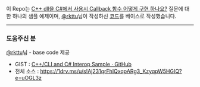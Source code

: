 이 Repo는 [C++ dll을 C#에서 사용시 Callback 함수 어떻게 구현 하나요?](https://forum.dotnetdev.kr/t/c-dll-c-callback/524) 질문에 대한 하나의 샘플 예제이며, [@rkttu](https://github.com/rkttu)님이 작성하신 [코드](https://forum.dotnetdev.kr/t/c-dll-c-callback/524/6)를 베이스로 작성했습니다.

---

### 도움주신 분

[@rkttu](https://github.com/rkttu)님 - base code 제공

* 
  GIST : [C++/CLI and C# Interop Sample · GitHub ](https://gist.github.com/rkttu/943f43ceec9b43d3f3242806c3790b52)
* 전체 소스 : [https://1drv.ms/u/s!Aj231qrFhIQxqpARg3_KzyqpW5HGIQ?e=uOGL3z ](https://1drv.ms/u/s!Aj231qrFhIQxqpARg3_KzyqpW5HGIQ?e=uOGL3z)